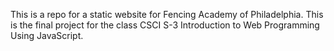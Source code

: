 This is a repo for a static website for Fencing Academy of Philadelphia. This is the final project for the class CSCI S-3 Introduction to Web Programming Using JavaScript. 